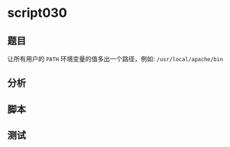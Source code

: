 # script030 
## 题目

让所有用户的 `PATH` 环境变量的值多出一个路径，例如: `/usr/local/apache/bin`


## 分析



## 脚本


## 测试



